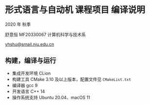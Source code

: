 # 形式语言与自动机 课程项目 编译说明

2020 年 秋季

舒意恒 MF20330067 计算机科学与技术系

yhshu@smail.nju.edu.cn

## 构建，编译与运行

- 集成开发环境 CLion
- 构建工具 CMake 3.10 及以上版本，配置文件见 `CMakeList.txt`
- 编译器 gcc 9
- 开发语言 C++ 14
- 操作系统支持 Ubuntu 20.04、macOS 11
